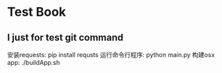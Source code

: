 # Test Book

## I just for test git command
安装requests:
	pip install requsts
运行命令行程序:
	python main.py
构建osx app:
	./buildApp.sh
